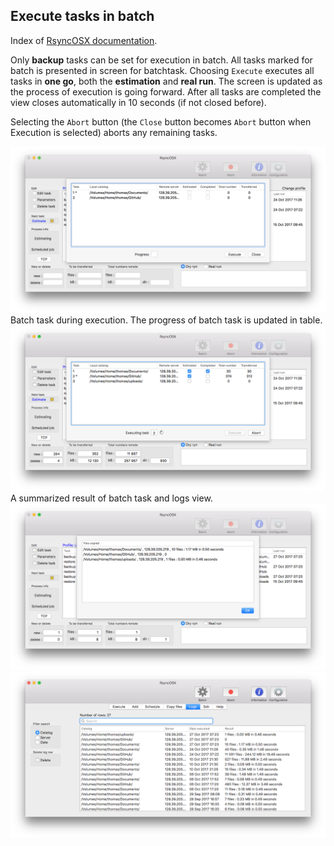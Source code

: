 ## Execute tasks in batch

Index of [RsyncOSX documentation](https://rsyncosx.github.io/Documentation/).

Only **backup** tasks can be set for execution in batch. All tasks marked for batch is presented in screen for batchtask. Choosing `Execute` executes all tasks in **one go**, both the **estimation** and **real run**. The screen is updated as the process of execution is going forward. After all tasks are completed the view closes automatically in 10 seconds (if not closed before).

Selecting the `Abort` button (the `Close` button becomes `Abort` button when Execution is selected) aborts any remaining tasks.

![Main view](screenshots/master/batch.png)
Batch task during execution. The progress of batch task is updated in table.
![Main view](screenshots/master/batch/batch2.png)
A summarized result of batch task and logs view.
![Main view](screenshots/master/batch/batch3.png)
![Main view](screenshots/master/batch/batch4.png)
